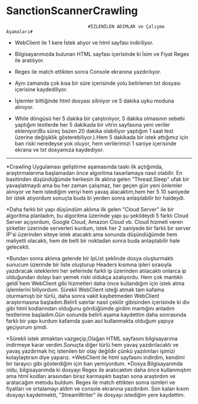 # SanctionScannerCrawling

                                   #İZLENİLEN ADIMLAR ve Çalışma Aşamaları#  
* WebClient ile 1 kere İstek atıyor ve html sayfası indiriliyor.

* Bilgisayarımızda bulunan HTML sayfası içerisinde ki İsim ve Fiyat Regex ile aratılıyor.

* Regex ile match ettikten sonra Console ekranına yazdırılıyor.

* Aynı zamanda çok kısa bir süre içerisinde yolu belirlenen txt dosyası içerisine kaydediliyor.

* İşlemler bittiğinde html dosyası siliniyor ve 5 dakika uyku moduna alınıyor.

* While döngüsü her 5 dakika bir çalıştırılıyor, 5 dakika olmasının sebebi yaptığım testlerde her 5 dakikada bir vitrin sayfasına yeni veriler ekleniyor(Bu süreç bazen 20 dakika olabiliyor yaptığım 1 saat test üzerine değişiklik gösterebiliyor.).Hem 5 dakikada bir istek attığımız için ban riski neredeyse yok oluyor, hem verilerimizi 1 saniye içerisinde ekrana ve txt dosyamıza kaydediyor.

*************************************************
                                                 
*Crawling Uygulaması geliştirme aşamasında taskı ilk açtığımda, araştırmalarıma başlamadan önce algoritma tasarlamaya nasıl olabilir. 
En basitinden düşündüğümde herkesin ilk aklına gelen "Thread.Sleep" ufak bir yavaşlatmaydı ama bu her zaman çalışmaz, her geçen gün yeni önlemler alınıyor ve hem istediğim
veriyi hem yavaş alacaktım,hem her 5 10 saniyede bir istek atıyordum sonuçta buda bi yerden sonra anlaşılabilir bir haldeydi.

*Daha farklı bir yapı düşündüm aklıma ilk gelen "Cloud Server" ile bir algoritma planladım, bu algoritma üzerinde yapı şu şekildeydi 5 farklı Cloud Server açıyordum, 
Google Cloud, Amazon Cloud vb. Cloud hizmeti veren şirketler üzerinde serverleri kurdum, istek her 2 saniyede bir farklı bir server IP'si üzerinden siteye istek atacaktı
ama sonunda düşündüğümde hem maliyetli olacaktı, hem de belli bir noktadan sonra buda anlaşılabilir hale gelecekti.

*Bundan sonra aklıma gelende bir IpList şeklinde dosya oluşturmaktı sunucum üzerinde bir liste oluşturup Headers kısmına ipleri sırasıyla yazdıracak isteklerimi her
seferinde farklı ip üzerinden atılacaktı onlarca ip olduğundan dolayı ban yemek riski oldukça azalıyordu. Hem çok mantıklı geldi hem WebClient gibi hizmetleri daha önce
kullandığım için istek atma işlemlerini biliyordum. Sürekli WebClient isteği atmak tam kafama oturmamıştı bir türlü, daha sonra vakit kaybetmeden WebClient araştırmasına
başladım.Belirli satırlar nasıl çekilir gibisinden içerisinde ki div gibi html kodlarından olduğunu gördüğümde girdim mantığını anladım testlerime başladım.Gün sonunda
belirli aşama kaydettim daha sonrasında farklı bir yapı kurdum kafamda şuan asıl kullanmakta olduğum yapıya geçiyorum şimdi.

*Sürekli istek atmaktan vazgeçip,Olağan HTML sayfasını bilgisayarıma indirmeye karar verdim.Sonuçta diğer türlü hem yavaş yazdırılacaktı ve yavaş yazdırmak hiç istenilen
bir olay değildir çünkü yazılımları işimizi kolaylaştırsın diye yaparız. 
*WebClient ile html sayfasını indirdim, kendimi bir tarayıcı gibi gösterdiğim için ban yemiyordum.
*Dosya Bilgisayarımda oldu, bilgisayarımda ki dosyayı Regex ile aratıcaktım daha önce kullanmıştım ama html kodları arasından biraz karmaşıktı baştan sona araştırdım ve 
aratacağım metodu buldum. Regex ile match ettikten sonra isimleri ve fiyatları ve ortalamayı aldım ve console ekranına yazdırdım. Son kalan kısım dosyayı kaydetmekti, 
"StreamWriter" ile dosyayı istediğim yere kaydettim. 
